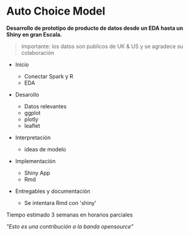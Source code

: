 # Auto Choice Model

**Desarrollo de prototipo de producto de datos desde un EDA hasta un Shiny en gran Escala.** 

> Importante: los datos son publicos de UK & US y se agradece su colaboración

* Inicio
  + Conectar Spark y R
  + EDA
  
* Desarollo
  + Datos relevantes
  + ggplot
  + plotly
  + leaflet

* Interpretación
  + ideas de modelo

* Implementación
  + Shiny App
  + Rmd
  
* Entregables y documentación
  + Se intentara Rmd con 'shiny'

Tiempo estimado 3 semanas en horarios parciales

*"Esto es una contribución a la banda opensource"*

